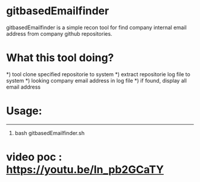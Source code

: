 # gitbasedEmailfinder

gitbasedEmailfinder is a simple recon tool for find company internal email address from company github repositories.



# What this tool doing?

*) tool clone specified repositorie to system
*) extract repositorie log file to system
*) looking company email address in log file
*) if found, display all email address



# Usage:
---------

1) bash gitbasedEmailfinder.sh


# video poc : https://youtu.be/In_pb2GCaTY
